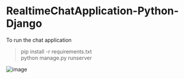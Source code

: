 # RealtimeChatApplication-Python-Django

To run the chat application <br>
> pip install -r requirements.txt <br>
> python manage.py runserver <br>

![image](https://github.com/Rounik-Nikz/RealtimeChatApplication-Python-Django/assets/71693970/ab2a07c6-b11f-4b76-b339-27c2a7ed4448)
